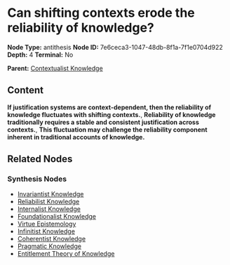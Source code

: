 # Can shifting contexts erode the reliability of knowledge?

**Node Type:** antithesis
**Node ID:** 7e6ceca3-1047-48db-8f1a-7f1e0704d922
**Depth:** 4
**Terminal:** No

**Parent:** [Contextualist Knowledge](contextualist-knowledge-synthesis-3a917ee3-a255-4014-98b5-7163fe11f3d9.md)

## Content

**If justification systems are context-dependent, then the reliability of knowledge fluctuates with shifting contexts.**, **Reliability of knowledge traditionally requires a stable and consistent justification across contexts.**, **This fluctuation may challenge the reliability component inherent in traditional accounts of knowledge.**

## Related Nodes

### Synthesis Nodes

- [Invariantist Knowledge](invariantist-knowledge-synthesis-03ce8647-a2dd-4633-99de-f0cf6994e1ea.md)
- [Reliabilist Knowledge](reliabilist-knowledge-synthesis-3204d8d5-97d8-4a10-97f6-67d8c76a295f.md)
- [Internalist Knowledge](internalist-knowledge-synthesis-3e65000e-8f4b-4447-8f8b-5706aa402129.md)
- [Foundationalist Knowledge](foundationalist-knowledge-synthesis-d192be18-ae86-4464-991e-e0ccac07ed60.md)
- [Virtue Epistemology](virtue-epistemology-synthesis-25490dee-00a8-43d1-b9f0-2d483b8d7b6a.md)
- [Infinitist Knowledge](infinitist-knowledge-synthesis-4bd0bd1d-0e16-441b-b474-03983e9f2eb9.md)
- [Coherentist Knowledge](coherentist-knowledge-synthesis-942ac418-ee33-4d87-a4d0-4b86ce902769.md)
- [Pragmatic Knowledge](pragmatic-knowledge-synthesis-17a4b9a2-cc48-4fb5-94e1-456efd0e6917.md)
- [Entitlement Theory of Knowledge](entitlement-theory-of-knowledge-synthesis-af7b0382-9b35-4d0f-ab93-aee2ccb21a0a.md)
